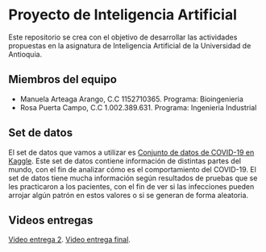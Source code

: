 # Proyecto de Inteligencia Artificial

Este repositorio se crea con el objetivo de desarrollar las actividades propuestas en la asignatura de Inteligencia Artificial de la Universidad de Antioquia.


## Miembros del equipo
- Manuela Arteaga Arango, C.C 1152710365. Programa: Bioingenieria
- Rosa Puerta Campo, C.C 1.002.389.631. Programa: Ingenieria Industrial
   
## Set de datos
El set de datos que vamos a utilizar es <a href="https://www.kaggle.com/datasets/georgesaavedra/covid19-dataset?resource=download">Conjunto de datos de COVID-19 en Kaggle</a>.
Este set de datos contiene información de distintas partes del mundo, con el fin de analizar cómo es el comportamiento del COVID-19.
El set de datos tiene mucha información según resultados de pruebas que se les practicaron a los pacientes, con el fin de ver si las infecciones
pueden arrojar algún patrón en estos valores o si se generan de forma aleatoria.


## Videos entregas
<a href="https://youtu.be/Lqs7yQKNbw0"> Video entrega 2</a>.
<a href="[https://drive.google.com/drive/folders/1aOpo5iYktvDHnELWiy1ZL26fYUOauui6](https://youtu.be/ALnVFTNOsvo)https://youtu.be/ALnVFTNOsvo"> Video entrega final</a>.

